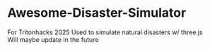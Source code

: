 # Awesome-Disaster-Simulator
For Tritonhacks 2025
Used to simulate natural disasters w/ three.js  
Will maybe update in the future 
